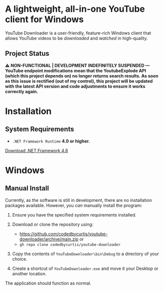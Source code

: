 # A lightweight, all-in-one YouTube client for Windows
YouTube Downloader is a user-friendly, feature-rich Windows client that allows YouTube videos to be _downloaded_ and _watched_ in high-quality.
## Project Status
⚠️ **NON-FUNCTIONAL | DEVELOPMENT INDEFINITELY SUSPENDED — YouTube endpoint modifications mean that the YoutubeExplode API (which this project depends on) no longer returns search results. As soon as this issue is rectified (out of my control), this project will be updated with the latest API version and code adjustments to ensure it works correctly again.**

# Installation
## System Requirements
- `.NET Framework Runtime` **4.0 or higher.**

[Download .NET Framework 4.8](https://dotnet.microsoft.com/download/dotnet-framework/net48)

# Windows
## Manual Install
Currently, as the software is still in development, there are no installation packages available. However, you _can_ manually install the program:  

1. Ensure you have the specified system requirements installed.  

2. Download or clone the repository using:
    - https://github.com/codedbycurtis/youtube-downloader/archive/main.zip or
    - `gh repo clone codedbycurtis/youtube-downloader`  
    
3. Copy the contents of `YouTubeDownloader\bin\Debug` to a directory of your choice.  

4. Create a shortcut of `YouTubeDownloader.exe` and move it your Desktop or another location.  

The application should function as normal.

